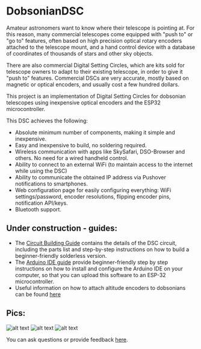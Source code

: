 # DobsonianDSC

Amateur astronomers want to know where their telescope is pointing at. For this reason, many commercial telescopes come equipped with "push to" or "go to" features, often based on high precision optical rotary encoders attached to the telescope mount, and a hand control device with a database of coordinates of thousands of stars and other sky objects.

There are also commercial Digital Setting Circles, which are kits sold for telescope owners to adapt to their existing telescope, in order to give it "push to" features. Commercial DSCs are very accurate, mostly based on magnetic or optical encoders, and usually cost a few hundred dollars.

This project is an implementation of Digital Setting Circles for dobsonian telescopes using inexpensive optical encoders and the ESP32 microcontroller.

This DSC achieves the following:

* Absolute minimum number of components, making it simple and inexpensive.
* Easy and inexpensive to build, no soldering required.
* Wireless communication with apps like SkySafari, DSO-Browser and others. No need for a wired handheld control.
* Ability to connect to an external WiFi (to maintain access to the internet while using the DSC)
* Ability to communicate the obtained IP address via Pushover notifications to smartphones.
* Web configuration page for easily configuring everything: WiFi settings/password, encoder resolutions, flipping encoder pins, notification API/keys.
* Bluetooth support.


## Under construction - guides:

  * The [Circuit Building Guide](https://github.com/vlaate/DobsonianDSC/blob/master/docs/Solderless.md) contains the details of the DSC circuit, including the parts list and step-by-step instructions on how to build a beginner-friendly solderless version.
  * The [Arduino IDE guide](https://github.com/vlaate/DobsonianDSC/blob/master/docs/ArduinoIDE.md) provide beginner-friendly step by step instructions on how to install and configure the Arduino IDE on your computer, so that you can upload this software to an ESP-32 microcontroller.
  * Useful information on how to attach altitude encoders to dobsonians can be found [here](https://www.cloudynights.com/topic/772803-how-to-attach-altitude-encoders-to-dobsonians/)


## Pics:

![alt text](https://github.com/vlaate/DobsonianDSC/blob/master/dobDSC-upclose.jpg "GT2 up close")
![alt text](https://github.com/vlaate/DobsonianDSC/blob/master/img/components.jpg "GT2 up close")
![alt text](https://github.com/vlaate/DobsonianDSC/blob/master/img/webConfig_sm.png "Web Configuration")

You can ask questions or provide feedback [here](https://www.cloudynights.com/topic/589521-37-dobsonian-dsc-for-diy-makers/).

